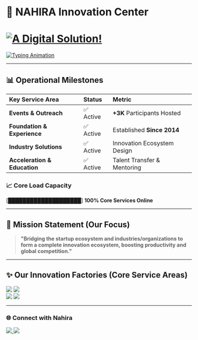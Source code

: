 # 🚀 NAHIRA Innovation Center

# [![A Digital Solution!](https://img.shields.io/badge/A%20Digital%20Solution!-FE5400?style=for-the-badge)](https://nahira.ir)

[![Typing Animation](https://readme-typing-svg.demolab.com?font=Montserrat&size=30&duration=1500&pause=1000&color=FE5400&lines=Since+2014;Innovation;Product;Development;Marketing&center=false&width=600)](https://git.io/typing-svg)

---

## 📊 Operational Milestones

| Key Service Area | Status | Metric |
| :--- | :--- | :--- |
| **Events & Outreach** | ✅ Active | **+3K** Participants Hosted |
| **Foundation & Experience** | ✅ Active | Established **Since 2014** |
| **Industry Solutions** | ✅ Active | Innovation Ecosystem Design |
| **Acceleration & Education** | ✅ Active | Talent Transfer & Mentoring |

### 📈 Core Load Capacity

[████████████████████] **100% Core Services Online**

---

## 🎯 Mission Statement (Our Focus)

> **"Bridging the startup ecosystem and industries/organizations to form a complete innovation ecosystem, boosting productivity and global competition."**

---

## ✨ Our Innovation Factories (Core Service Areas)

<p align="left">
  <img src="https://img.shields.io/badge/Creativity%20&%20Innovation-Idea%20Review%2FBrainstorming-2E86C1?style=for-the-badge&logo=lightbulb&logoColor=white" /> 
  <img src="https://img.shields.io/badge/Product%20Design-UI%2FUX%2FPrototyping-FE5400?style=for-the-badge&logo=figma&logoColor=white" />
  
  <br>
  
  <img src="https://img.shields.io/badge/Technical%20Development-QA%2FTeam%20Making%2FTesting-2E86C1?style=for-the-badge&logo=code-slash&logoColor=white" /> 
  <img src="https://img.shields.io/badge/Digital%20Marketing-SEO%2FContent%2FInvestment-FE5400?style=for-the-badge&logo=google-ads&logoColor=white" />
</p>

---

### 🌐 Connect with Nahira

<p align="left">
  <a href="https://instagram.com/Nahira.ir" target="_blank">
    <img src="https://img.shields.io/badge/Instagram-%40Nahira.ir-FE5400?style=for-the-badge&logo=instagram&logoColor=white" />
  </a>
  
  <a href="https://Nahira.ir" target="_blank">
    <img src="https://img.shields.io/badge/Website-Nahira.ir-2E86C1?style=for-the-badge&logo=globe&logoColor=white" />
  </a>
</p>
